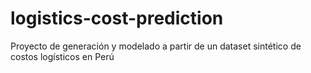 # logistics-cost-prediction
Proyecto de generación y modelado a partir de un dataset sintético de costos logísticos en Perú
